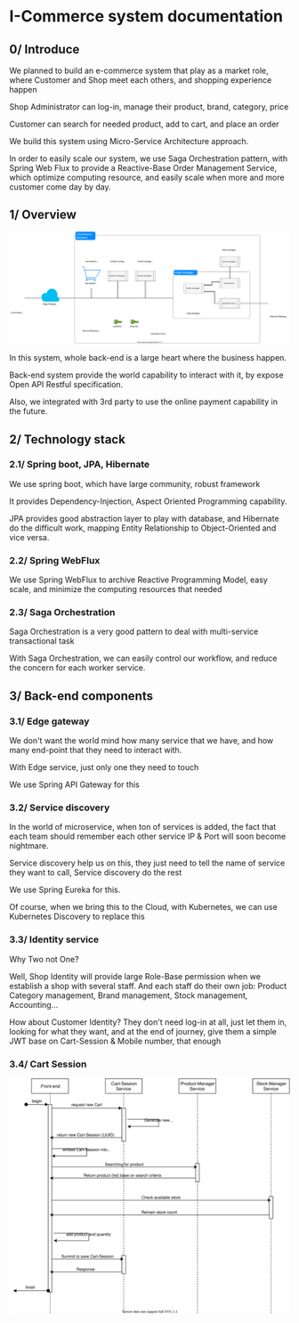 # I-Commerce system documentation

## 0/ Introduce
We planned to build an e-commerce system that play as a market role, 
where Customer and Shop meet each others, and shopping experience happen

Shop Administrator can log-in, manage their product, brand, category, price

Customer can search for needed product, add to cart, and place an order

We build this system using Micro-Service Architecture approach.

In order to easily scale our system, we use Saga Orchestration pattern, 
with Spring Web Flux to provide a Reactive-Base Order Management Service,
which optimize computing resource, and easily scale when more and more customer come day by day.

## 1/ Overview

![](i-commerce-system-component.drawio.svg)

In this system, whole back-end is a large heart where the business happen.

Back-end system provide the world capability to interact with it, by expose Open API Restful specification.

Also, we integrated with 3rd party to use the online payment capability in the future.

## 2/ Technology stack
### 2.1/ Spring boot, JPA, Hibernate
We use spring boot, which have large community, robust framework

It provides Dependency-Injection, Aspect Oriented Programming capability.

JPA provides good abstraction layer to play with database, 
and Hibernate do the difficult work, mapping Entity Relationship to Object-Oriented and vice versa.

### 2.2/ Spring WebFlux
We use Spring WebFlux to archive Reactive Programming Model, easy scale, 
and minimize the computing resources that needed

### 2.3/ Saga Orchestration
Saga Orchestration is a very good pattern to deal with multi-service transactional task

With Saga Orchestration, we can easily control our workflow, 
and reduce the concern for each worker service.

## 3/ Back-end components
### 3.1/ Edge gateway
We don't want the world mind how many service that we have, 
and how many end-point that they need to interact with.

With Edge service, just only one they need to touch

We use Spring API Gateway for this

### 3.2/ Service discovery
In the world of microservice, when ton of services is added, 
the fact that each team should remember each other service IP & Port will soon become nightmare.

Service discovery help us on this, they just need to tell the name of service they want to call,
Service discovery do the rest

We use Spring Eureka for this.

Of course, when we bring this to the Cloud, with Kubernetes, we can use Kubernetes Discovery to replace this

### 3.3/ Identity service
Why Two not One?

Well, Shop Identity will provide large Role-Base permission when we establish a shop with several staff.
And each staff do their own job: Product Category management, Brand management, Stock management, Accounting...

How about Customer Identity? They don't need log-in at all, just let them in, looking for what they want,
and at the end of journey, give them a simple JWT base on Cart-Session & Mobile number, that enough

### 3.4/ Cart Session
![](i-commerce-cart.drawio.svg)